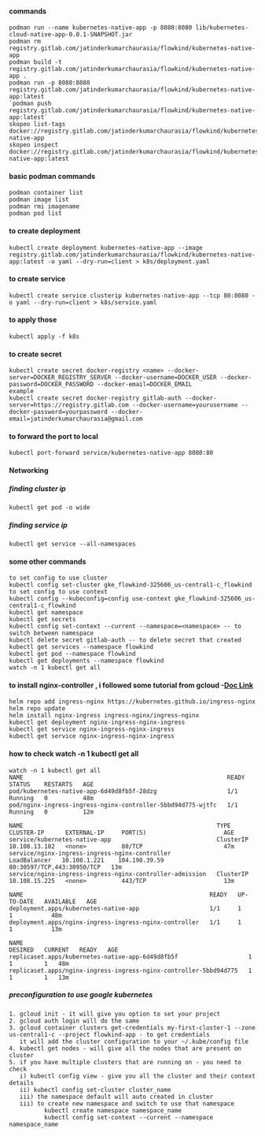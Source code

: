 #### commands

    podman run --name kubernetes-native-app -p 8080:8080 lib/kubernetes-cloud-native-app-0.0.1-SNAPSHOT.jar
    podman rm registry.gitlab.com/jatinderkumarchaurasia/flowkind/kubernetes-native-app
    podman build -t registry.gitlab.com/jatinderkumarchaurasia/flowkind/kubernetes-native-app .
    podman run -p 8080:8080 registry.gitlab.com/jatinderkumarchaurasia/flowkind/kubernetes-native-app:latest
    `podman push registry.gitlab.com/jatinderkumarchaurasia/flowkind/kubernetes-native-app:latest`
    skopeo list-tags docker://registry.gitlab.com/jatinderkumarchaurasia/flowkind/kubernetes-native-app
    skopeo inspect docker://registry.gitlab.com/jatinderkumarchaurasia/flowkind/kubernetes-native-app:latest

#### basic podman commands

    podman container list
    podman image list
    podman rmi imagename
    podman pod list

#### to create deployment

    kubectl create deployment kubernetes-native-app --image registry.gitlab.com/jatinderkumarchaurasia/flowkind/kubernetes-native-app:latest -o yaml --dry-run=client > k8s/deployment.yaml

#### to create service

    kubectl create service clusterip kubernetes-native-app --tcp 80:8080 -o yaml --dry-run=client > k8s/service.yaml

#### to apply those

    kubectl apply -f k8s

#### to create secret

    kubectl create secret docker-registry <name> --docker-server=DOCKER_REGISTRY_SERVER --docker-username=DOCKER_USER --docker-password=DOCKER_PASSWORD --docker-email=DOCKER_EMAIL
    example
    kubectl create secret docker-registry gitlab-auth --docker-server=https://registry.gitlab.com --docker-username=yourusername --docker-password=yourpassword --docker-email=jatinderkumarchaurasia@gmail.com

#### to forward the port to local

    kubectl port-forward service/kubernetes-native-app 8080:80

#### Networking

##### finding cluster ip

    kubectl get pod -o wide

##### finding service ip

    kubectl get service --all-namespaces

#### some other commands

    to set config to use cluster
    kubectl config set-cluster gke_flowkind-325606_us-central1-c_flowkind
    to set config to use context
    kubectl config --kubeconfig=config use-context gke_flowkind-325606_us-central1-c_flowkind
    kubectl get namespace
    kubectl get secrets
    kubectl config set-context --current --namespace=<namespace> -- to switch between namespace
    kubectl delete secret gitlab-auth -- to delete secret that created 
    kubectl get services --namespace flowkind
    kubectl get pod --namespace flowkind
    kubectl get deployments --namespace flowkind
    watch -n 1 kubectl get all

#### to install nginx-controller , i followed some tutorial from gcloud -[Doc Link](https://cloud.google.com/community/tutorials/nginx-ingress-gke)

    helm repo add ingress-nginx https://kubernetes.github.io/ingress-nginx
    helm repo update
    helm install nginx-ingress ingress-nginx/ingress-nginx
    kubectl get deployment nginx-ingress-nginx-ingress
    kubectl get service nginx-ingress-nginx-ingress
    kubectl get service nginx-ingress-nginx-ingress

[comment]: <> (apiVersion: networking.k8s.io/v1)

[comment]: <> (kind: Ingress)

[comment]: <> (metadata:)

[comment]: <> (annotations:)

[comment]: <> (kubernetes.io/ingress.class:)

[comment]: <> (name: example)

[comment]: <> (namespace: foo)

[comment]: <> (spec:)

[comment]: <> (rules:)

[comment]: <> (- host: www.example.com)

[comment]: <> (http:)

[comment]: <> (paths:)

[comment]: <> (- backend:)

[comment]: <> (serviceName: exampleService)

[comment]: <> (servicePort: 80)

[comment]: <> (path: /)

[comment]: <> (# This section is only required if TLS is to be enabled for the Ingress)

[comment]: <> (tls:)

[comment]: <> (- hosts:)

[comment]: <> (- www.example.com)

[comment]: <> (secretName: example-tls)

[comment]: <> (If TLS is enabled for the Ingress, a Secret containing the certificate and key must also be provided:)

[comment]: <> (apiVersion: v1)

[comment]: <> (kind: Secret)

[comment]: <> (metadata:)

[comment]: <> (name: example-tls)

[comment]: <> (namespace: foo)

[comment]: <> (data:)

[comment]: <> (tls.crt: <base64 encoded cert>)

[comment]: <> (tls.key: <base64 encoded key>)

[comment]: <> (type: kubernetes.io/tls)

#### how to check watch -n 1 kubectl get all

    watch -n 1 kubectl get all
    NAME                                                          READY   STATUS    RESTARTS   AGE
    pod/kubernetes-native-app-6d49d8fb5f-28dzg                    1/1     Running   0          48m
    pod/nginx-ingress-ingress-nginx-controller-5bbd94d775-wjtfc   1/1     Running   0          12m
    
    NAME                                                       TYPE           CLUSTER-IP      EXTERNAL-IP     PORT(S)                      AGE
    service/kubernetes-native-app                              ClusterIP	  10.108.13.102   <none>          80/TCP                       47m
    service/nginx-ingress-ingress-nginx-controller             LoadBalancer   10.108.1.221    104.198.39.59   80:30597/TCP,443:30950/TCP   13m
    service/nginx-ingress-ingress-nginx-controller-admission   ClusterIP      10.108.15.225   <none>          443/TCP                      13m
    
    NAME                                                     READY   UP-TO-DATE   AVAILABLE   AGE
    deployment.apps/kubernetes-native-app                    1/1     1            1           48m
    deployment.apps/nginx-ingress-ingress-nginx-controller   1/1     1            1           13m
    
    NAME                                                                DESIRED   CURRENT   READY   AGE
    replicaset.apps/kubernetes-native-app-6d49d8fb5f                    1         1         1	48m
    replicaset.apps/nginx-ingress-ingress-nginx-controller-5bbd94d775   1         1         1	13m

##### preconfiguration to use google kubernetes

    1. gcloud init - it will give you option to set your project 
    2. gcloud auth login will do the same 
    3. gcloud container clusters get-credentials my-first-cluster-1 --zone us-central1-c --project flowkind-app - to get credentials
       it will add the cluster configuration to your ~/.kube/config file
    4. kubectl get nodes - will give all the nodes that are present on cluster
    5. if you have multiple clusters that are running on - you need to check
       i) kubectl config view - give you all the cluster and their context details
       ii) kubectl config set-cluster cluster_name
       iii) the namespace default will auto created in cluster
       iii) to create new namespace and switch to use that namespace
              kubectl create namespace namespace_name
              kubectl config set-context --current --namespace namespace_name


      